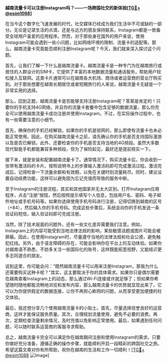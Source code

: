 **越南流量卡可以注册Instagram吗？——一场跨国社交的新体验[[TG💪+ @esim1088](https://t.me/s/esim1088)]**

在当今这个数字化飞速发展的时代，社交媒体已经成为我们生活中不可或缺的一部分。无论是记录生活的点滴，还是与远方的朋友保持联系，Instagram都是一款备受全球用户喜爱的应用程序。然而，对于那些身在国外的用户来说，使用Instagram可能会遇到一些小问题，比如网络环境的限制、流量卡的适配等。那么，越南流量卡究竟能否顺利注册Instagram呢？今天，我们就来深入探讨这个问题。

首先，让我们了解一下什么是越南流量卡。越南流量卡是一种专门为在越南旅行或居住的人群设计的SIM卡，它提供了丰富的本地数据流量和通话服务，帮助用户轻松接入互联网。这类卡片通常可以在越南各大机场、商场或者运营商的营业厅购买到。对于那些想要在越南长期居住或者短期旅行的人来说，越南流量卡无疑是一个非常实用的选择。

那么，回到正题，越南流量卡是否能够支持注册Instagram呢？答案是肯定的！只要你的手机支持4G网络，并且你的流量卡套餐中包含足够的数据流量，那么你完全可以使用越南流量卡成功注册并使用Instagram。不过，在实际操作过程中，也有一些需要注意的小细节。

首先，确保你的手机已经解锁。如果你的手机是锁网的，那么即使有流量卡也未必能正常使用。因此，在购买越南流量卡之前，请先确认你的手机是否支持国际漫游以及是否已解锁。此外，还要检查你的手机是否支持当地的4G频段。虽然大多数现代智能手机都能兼容多种频段，但为了保险起见，最好还是提前核实一下。

接下来，就是安装和配置越南流量卡了。通常情况下，购买流量卡后，你会收到一张带有激活码的卡片。按照说明书上的步骤输入激活码即可完成激活过程。激活完成后，记得检查一下流量余额和有效期，以免在关键时刻流量耗尽。同时，建议设置自动续费功能，这样可以避免因为忘记充值而导致的服务中断。

至于Instagram的注册流程，其实和其他国家并无太大区别。打开Instagram应用程序，点击“注册”按钮，然后按照提示填写个人信息，包括用户名、密码、电子邮件地址或手机号码等。如果你选择使用手机号码进行注册，记得切换到越南的区号（+84），然后输入你的手机号码。完成这些步骤后，系统会向你的手机发送一条验证码短信，输入验证码即可完成注册。

当然，除了技术层面的问题外，还有一些文化差异需要我们注意。例如，Instagram上的内容可能受到当地法律法规的影响，某些敏感话题或图片可能会被屏蔽。因此，在使用Instagram时，尽量遵守当地的法律法规和社会公德，避免触犯红线。另外，由于语言障碍的存在，可能会影响你在平台上的互动体验。如果你对越南语不熟悉，不妨多关注一些国际化的账号，这样既能拓宽视野，又能结识更多志同道合的朋友。

说到这里，你可能会问：“既然越南流量卡可以用来注册Instagram，那我为什么还需要购买这种卡呢？”其实，这主要取决于你的具体需求。如果你只是偶尔需要在越南查看Instagram上的动态，那么通过Wi-Fi连接或许就足够了；但如果你希望随时随地都能流畅地浏览和发布内容，那么越南流量卡的优势就显现出来了。它可以为你提供稳定的数据连接，让你不再担心断网的问题，从而享受更加便捷的社交体验。

最后，我还想分享几个使用越南流量卡的小贴士。首先，尽量选择信誉良好的运营商，这样才能保证服务质量。其次，合理规划流量使用，避免不必要的浪费。再次，定期检查流量剩余情况，及时充值以免影响正常使用。最后，如果遇到任何问题，可以随时联系运营商的客服寻求帮助。

总之，越南流量卡完全可以满足你在越南期间注册和使用Instagram的需求。只要你做好充分准备，遵循正确的操作步骤，就能顺利开启一段精彩的跨国社交之旅。希望这篇文章对你有所帮助，祝你在越南的生活和工作一切顺利！[[TG💪+ @esim1088](https://t.me/s/esim1088) ![Image](https://i.postimg.cc/4NQfJmqS/Snipaste-2025-05-13-00-14-12.png)]